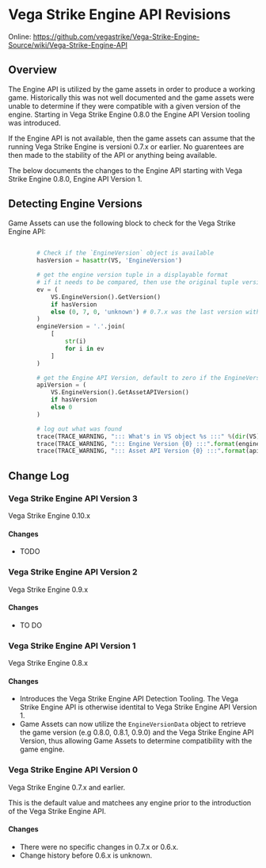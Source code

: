 # Vega Strike Engine API Revisions

Online: https://github.com/vegastrike/Vega-Strike-Engine-Source/wiki/Vega-Strike-Engine-API

## Overview

The Engine API is utilized by the game assets in order to produce a working game.
Historically this was not well documented and the game assets were unable to determine
if they were compatible with a given version of the engine. Starting in Vega Strike Engine 0.8.0
the Engine API Version tooling was introduced.

If the Engine API is not available, then the game assets can assume that the running Vega Strike Engine
is versioni 0.7.x or earlier. No guarentees are then made to the stability of the API or anything being
available.

The below documents the changes to the Engine API starting with Vega Strike Engine 0.8.0, Engine API Version 1.

## Detecting Engine Versions

Game Assets can use the following block to check for the Vega Strike Engine API:

```python
        
        # Check if the `EngineVersion` object is available
        hasVersion = hasattr(VS, 'EngineVersion')

        # get the engine version tuple in a displayable format
        # if it needs to be compared, then use the original tuple version
        ev = (
            VS.EngineVersion().GetVersion()
            if hasVersion
            else (0, 7, 0, 'unknown') # 0.7.x was the last version without this API
        )
        engineVersion = '.'.join(
            [
                str(i)
                for i in ev
            ]
        )

        # get the Engine API Version, default to zero if the EngineVersion is not available
        apiVersion = (
            VS.EngineVersion().GetAssetAPIVersion()
            if hasVersion
            else 0
        )

        # log out what was found
        trace(TRACE_WARNING, "::: What's in VS object %s :::" %(dir(VS)))
        trace(TRACE_WARNING, "::: Engine Version {0} :::".format(engineVersion))
        trace(TRACE_WARNING, "::: Asset API Version {0} :::".format(apiVersion))
```

## Change Log

### Vega Strike Engine API Version 3

Vega Strike Engine 0.10.x

#### Changes
- TODO

### Vega Strike Engine API Version 2

Vega Strike Engine 0.9.x

#### Changes
- TO DO

### Vega Strike Engine API Version 1

Vega Strike Engine 0.8.x

#### Changes
- Introduces the Vega Strike Engine API Detection Tooling. The Vega Strike Engine API is otherwise identital to Vega Strike Engine API Version 1.
- Game Assets can now utilize the `EngineVersionData` object to retrieve the game version (e.g 0.8.0, 0.8.1, 0.9.0) and the Vega Strike Engine API Version, thus allowing Game Assets to determine compatibility with the game engine.

### Vega Strike Engine API Version 0

Vega Strike Engine 0.7.x and earlier.

This is the default value and matchees any engine prior to the introduction of the Vega Strike Engine API.

#### Changes
- There were no specific changes in 0.7.x or 0.6.x.
- Change history before 0.6.x is unknown.
